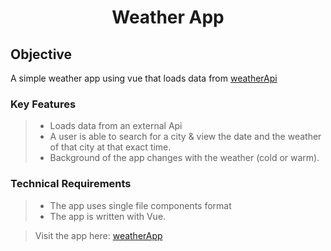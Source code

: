 <h1 align="center">Weather App</h1>

## Objective
A simple weather app using vue that loads data from [weatherApi](https://openweathermap.org/api)

### Key Features

> * Loads data from an external Api
> * A user is able to search for a city & view the date and the weather of that city at that exact time.
> * Background of the app changes with the weather (cold or warm).

### Technical Requirements

> * The app uses single file components format 
> * The app is written with Vue.



> Visit the app here: [weatherApp](https://paulinemarg.github.io/Weather-App)
```
